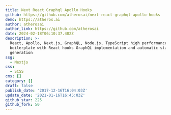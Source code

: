 ```yaml
---
title: Next React Graphql Apollo Hooks
github: https://github.com/atherosai/next-react-graphql-apollo-hooks
demo: https://atheros.ai
author: atherosai
author_link: https://github.com/atherosai
date: 2024-02-18T06:10:37.402Z
description: >-
  React, Apollo, Next.js, GraphQL, Node.js, TypeScript high performance
  boilerplate with React hooks GraphQL implementation and automatic static type
  generation
ssg:
  - Nextjs
css:
  - SCSS
cms: []
category: []
draft: false
publish_date: '2017-12-16T16:04:03Z'
update_date: '2021-01-16T16:45:03Z'
github_star: 225
github_fork: 50
---
```

